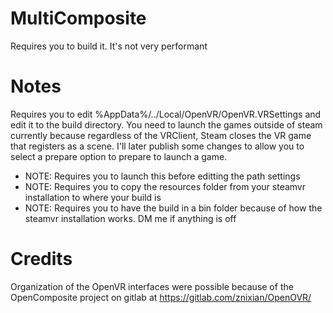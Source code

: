 # MultiComposite
Requires you to build it. It's not very performant

# Notes
Requires you to edit %AppData%/../Local/OpenVR/OpenVR.VRSettings and edit it to the build directory. You need to launch the games outside of steam currently because regardless of the VRClient, Steam closes the VR game that registers as a scene. I'll later publish some changes to allow you to select a prepare option to prepare to launch a game.
- NOTE: Requires you to launch this before editting the path settings
- NOTE: Requires you to copy the resources folder from your steamvr installation to where your build is
- NOTE: Requires you to have the build in a bin folder because of how the steamvr installation works. DM me if anything is off

# Credits
Organization of the OpenVR interfaces were possible because of the OpenComposite project on gitlab at https://gitlab.com/znixian/OpenOVR/
